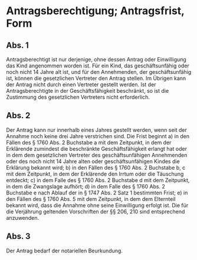 # Antragsberechtigung; Antragsfrist, Form



## Abs. 1

 Antragsberechtigt ist nur derjenige, ohne dessen Antrag oder Einwilligung das Kind angenommen worden ist. Für ein Kind, das geschäftsunfähig oder noch nicht 14 Jahre alt ist, und für den Annehmenden, der geschäftsunfähig ist, können die gesetzlichen Vertreter den Antrag stellen. Im Übrigen kann der Antrag nicht durch einen Vertreter gestellt werden. Ist der Antragsberechtigte in der Geschäftsfähigkeit beschränkt, so ist die Zustimmung des gesetzlichen Vertreters nicht erforderlich.

## Abs. 2

 Der Antrag kann nur innerhalb eines Jahres gestellt werden, wenn seit der Annahme noch keine drei Jahre verstrichen sind. Die Frist beginnt  a)
 in den Fällen des § 1760 Abs. 2 Buchstabe a mit dem Zeitpunkt, in dem der Erklärende zumindest die beschränkte Geschäftsfähigkeit erlangt hat oder in dem dem gesetzlichen Vertreter des geschäftsunfähigen Annehmenden oder des noch nicht 14 Jahre alten oder geschäftsunfähigen Kindes die Erklärung bekannt wird;
 b)
 in den Fällen des § 1760 Abs. 2 Buchstabe b, c mit dem Zeitpunkt, in dem der Erklärende den Irrtum oder die Täuschung entdeckt;
 c)
 in dem Falle des § 1760 Abs. 2 Buchstabe d mit dem Zeitpunkt, in dem die Zwangslage aufhört;
 d)
 in dem Falle des § 1760 Abs. 2 Buchstabe e nach Ablauf der in § 1747 Abs. 2 Satz 1 bestimmten Frist;
 e)
 in den Fällen des § 1760 Abs. 5 mit dem Zeitpunkt, in dem dem Elternteil bekannt wird, dass die Annahme ohne seine Einwilligung erfolgt ist.
Die für die Verjährung geltenden Vorschriften der §§ 206, 210 sind entsprechend anzuwenden.

## Abs. 3

 Der Antrag bedarf der notariellen Beurkundung. 

